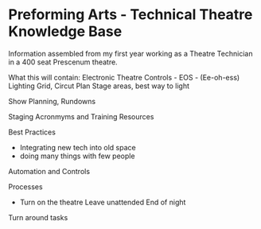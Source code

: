 # Preforming Arts - Technical Theatre Knowledge Base
Information assembled from my first year working as a Theatre Technician in a 400 seat Prescenum theatre. 

What this will contain:
Electronic Theatre Controls - EOS - (Ee-oh-ess)
Lighting Grid, Circut Plan
Stage areas, best way to light 


Show Planning, Rundowns




Staging Acronmyms and Training Resources



Best Practices
- Integrating new tech into old space
- doing many things with few people


Automation and Controls


Processes
- Turn on the theatre
Leave unattended
End of night

Turn around tasks
